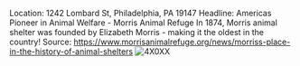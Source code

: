 Location: 1242 Lombard St, Philadelphia, PA 19147
Headline: Americas Pioneer in Animal Welfare - Morris Animal Refuge
In 1874, Morris animal shelter was founded by Elizabeth Morris - making it the oldest in the country!
Source: https://www.morrisanimalrefuge.org/news/morriss-place-in-the-history-of-animal-shelters
![4X0XX](https://user-images.githubusercontent.com/111812333/193699739-86b085da-4411-4f53-a334-81629ef94c0f.jpg)

